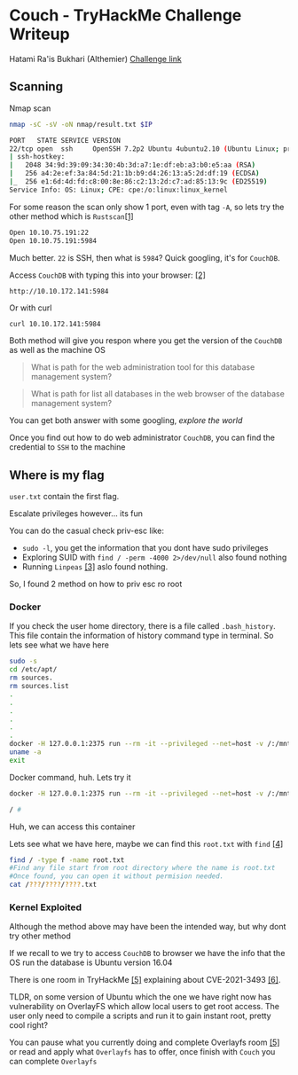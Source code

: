 # Couch - TryHackMe Challenge Writeup

Hatami Ra'is Bukhari (Althemier)
[Challenge link](https://tryhackme.com/room/couch)

## Scanning

Nmap scan
```bash
nmap -sC -sV -oN nmap/result.txt $IP

PORT   STATE SERVICE VERSION
22/tcp open  ssh     OpenSSH 7.2p2 Ubuntu 4ubuntu2.10 (Ubuntu Linux; protocol 2.0)
| ssh-hostkey: 
|   2048 34:9d:39:09:34:30:4b:3d:a7:1e:df:eb:a3:b0:e5:aa (RSA)
|   256 a4:2e:ef:3a:84:5d:21:1b:b9:d4:26:13:a5:2d:df:19 (ECDSA)
|_  256 e1:6d:4d:fd:c8:00:8e:86:c2:13:2d:c7:ad:85:13:9c (ED25519)
Service Info: OS: Linux; CPE: cpe:/o:linux:linux_kernel

```

For some reason the scan only show 1 port, even with tag `-A`, so lets try the other method which is `Rustscan`[[1]](https://github.com/RustScan/RustScan)

```bash
Open 10.10.75.191:22
Open 10.10.75.191:5984
```

Much better. `22` is SSH, then what is `5984`? Quick googling, it's for `CouchDB`.

Access `CouchDB` with typing this into your browser: [[2]](https://cloud.ibm.com/docs/Cloudant?topic=Cloudant-access-couchdb-cluster)
```
http://10.10.172.141:5984
```

Or with curl
```bash
curl 10.10.172.141:5984
```

Both method will give you respon where you get the version of the `CouchDB` as well as the machine OS

> What is path for the web administration tool for this database management system?

> What is path for list all databases in the web browser of the database management system?

You can get both answer with some googling, *explore the world*

Once you find out how to do web administrator `CouchDB`, you can find the credential to `SSH` to the machine

## Where is my flag

`user.txt` contain the first flag.

Escalate privileges however... its fun

You can do the casual check priv-esc like:
- `sudo -l`, you get the information that you dont have sudo privileges
- Exploring SUID with `find / -perm -4000 2>/dev/null` also found nothing
- Running `Linpeas` [[3]](https://github.com/carlospolop/privilege-escalation-awesome-scripts-suite/tree/master/linPEAS) aslo found nothing.

So, I found 2 method on how to priv esc ro root

### Docker

If you check the user home directory, there is a file called `.bash_history`. This file contain the information of history command type in terminal. So lets see what we have here
```bash
sudo -s
cd /etc/apt/
rm sources.
rm sources.list
.
.
.
.
.
.
docker -H 127.0.0.1:2375 run --rm -it --privileged --net=host -v /:/mnt alpine
uname -a
exit
```

Docker command, huh. Lets try it
```bash
docker -H 127.0.0.1:2375 run --rm -it --privileged --net=host -v /:/mnt alpine

/ #
```

Huh, we can access this container

Lets see what we have here, maybe we can find this `root.txt` with `find` [[4]](https://tryhackme.com/room/thefindcommand)
```bash
find / -type f -name root.txt
#Find any file start from root directory where the name is root.txt
#Once found, you can open it without permision needed.
cat /???/????/????.txt
```

### Kernel Exploited

Although the method above may have been the intended way, but why dont try other method

If we recall to we try to access `CouchDB` to browser we have the info that the OS run the database is Ubuntu version 16.04

There is one room in TryHackMe [[5]](https://tryhackme.com/room/overlayfs) explaining about CVE-2021-3493 [[6]](https://cve.mitre.org/cgi-bin/cvename.cgi?name=CVE-2021-3493).

TLDR, on some version of Ubuntu which the one we have right now has vulnerability on OverlayFS which allow local users to get root access. The user only need to compile a scripts and run it to gain instant root, pretty cool right?

You can pause what you currently doing and complete Overlayfs room [[5]](https://tryhackme.com/room/overlayfs) or read and apply what `Overlayfs` has to offer, once finish with `Couch` you can complete `Overlayfs`

